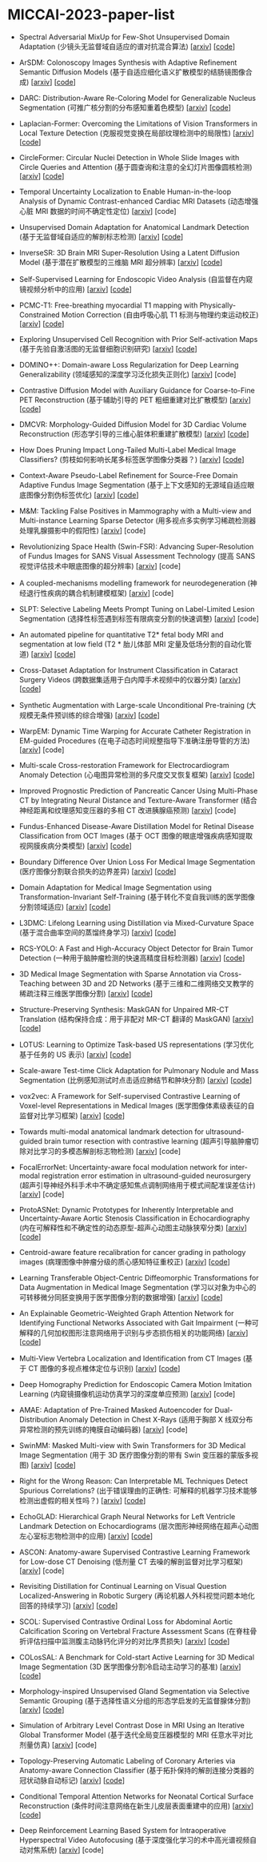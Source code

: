 # MICCAI-2023-paper-list


+ Spectral Adversarial MixUp for Few-Shot Unsupervised Domain Adaptation (少镜头无监督域自适应的谱对抗混合算法) [[arxiv](https://arxiv.org/abs/2309.01207)] [[code](https://github.com/RPIDIAL/SAMix)]

+ ArSDM: Colonoscopy Images Synthesis with Adaptive Refinement Semantic Diffusion Models (基于自适应细化语义扩散模型的结肠镜图像合成) [[arxiv](https://arxiv.org/abs/2309.01111)] [[code](https://github.com/DuYooho/ArSDM)]

+ DARC: Distribution-Aware Re-Coloring Model for Generalizable Nucleus Segmentation (可推广核分割的分布感知重着色模型) [[arxiv](https://arxiv.org/abs/2309.00188)] [[code](https://github.com/csccsccsccsc/DARC)]

+ Laplacian-Former: Overcoming the Limitations of Vision Transformers in Local Texture Detection (克服视觉变换在局部纹理检测中的局限性) [[arxiv](https://arxiv.org/abs/2309.00108)] [[code](https://github.com/mindflow-institue/Laplacian-Former)]

+ CircleFormer: Circular Nuclei Detection in Whole Slide Images with Circle Queries and Attention (基于圆查询和注意的全幻灯片图像圆核检测) [[arxiv](https://arxiv.org/abs/2308.16145)] [[code](https://github.com/zhanghx-iim-ahu/CircleFormer)]

+ Temporal Uncertainty Localization to Enable Human-in-the-loop Analysis of Dynamic Contrast-enhanced Cardiac MRI Datasets (动态增强心脏 MRI 数据的时间不确定性定位) [[arxiv](https://arxiv.org/abs/2308.13488)] [code]

+ Unsupervised Domain Adaptation for Anatomical Landmark Detection (基于无监督域自适应的解剖标志检测) [[arxiv](https://arxiv.org/abs/2308.13286)] [[code](https://github.com/jhb86253817/UDA_Med_Landmark)]

+ InverseSR: 3D Brain MRI Super-Resolution Using a Latent Diffusion Model (基于潜在扩散模型的三维脑 MRI 超分辨率) [[arxiv](https://arxiv.org/abs/2308.12465)] [[code](https://github.com/BioMedAI-UCSC/InverseSR)]

+ Self-Supervised Learning for Endoscopic Video Analysis (自监督在内窥镜视频分析中的应用)  [[arxiv](https://arxiv.org/abs/2308.12394)] [[code](https://github.com/RoyHirsch/endossl)]

+ PCMC-T1: Free-breathing myocardial T1 mapping with Physically-Constrained Motion Correction (自由呼吸心肌 T1 标测与物理约束运动校正)  [[arxiv](https://arxiv.org/abs/2308.11281)] [[code](https://github.com/eyalhana/PCMC-T1)]

+ Exploring Unsupervised Cell Recognition with Prior Self-activation Maps (基于先验自激活图的无监督细胞识别研究) [[arxiv](https://arxiv.org/abs/2308.11144)] [[code](https://github.com/cpystan/PSM)]

+ DOMINO++: Domain-aware Loss Regularization for Deep Learning Generalizability (领域感知的深度学习泛化损失正则化) [[arxiv](https://arxiv.org/abs/2308.10453)] [code]

+ Contrastive Diffusion Model with Auxiliary Guidance for Coarse-to-Fine PET Reconstruction (基于辅助引导的 PET 粗细重建对比扩散模型) [[arxiv](https://arxiv.org/abs/2308.10157)] [[code](https://github.com/Show-han/PET-Reconstruction)]

+ DMCVR: Morphology-Guided Diffusion Model for 3D Cardiac Volume Reconstruction (形态学引导的三维心脏体积重建扩散模型) [[arxiv](https://arxiv.org/abs/2308.09223)] [[code](https://github.com/hexiaoxiao-cs/DMCVR)]

+ How Does Pruning Impact Long-Tailed Multi-Label Medical Image Classifiers? (剪枝如何影响长尾多标签医学图像分类器？) [[arxiv](https://arxiv.org/abs/2308.09180)] [[code](https://github.com/VITA-Group/PruneCXR)]

+ Context-Aware Pseudo-Label Refinement for Source-Free Domain Adaptive Fundus Image Segmentation (基于上下文感知的无源域自适应眼底图像分割伪标签优化) [[arxiv](https://arxiv.org/abs/2308.07731)] [[code](https://github.com/xmed-lab/CPR)]

+ M&M: Tackling False Positives in Mammography with a Multi-view and Multi-instance Learning Sparse Detector (用多视点多实例学习稀疏检测器处理乳腺摄影中的假阳性) [[arxiv](https://arxiv.org/abs/2308.06420)] [code]

+ Revolutionizing Space Health (Swin-FSR): Advancing Super-Resolution of Fundus Images for SANS Visual Assessment Technology (提高 SANS 视觉评估技术中眼底图像的超分辨率) [[arxiv](https://arxiv.org/abs/2308.06332)] [code]

+ A coupled-mechanisms modelling framework for neurodegeneration (神经退行性疾病的耦合机制建模框架) [[arxiv](https://arxiv.org/abs/2308.05536)] [code]

+ SLPT: Selective Labeling Meets Prompt Tuning on Label-Limited Lesion Segmentation (选择性标签遇到标签有限病变分割的快速调整) [[arxiv](https://arxiv.org/abs/2308.04911)] [code]

+ An automated pipeline for quantitative T2* fetal body MRI and segmentation at low field (T2 * 胎儿体部 MRI 定量及低场分割的自动化管道) [[arxiv](https://arxiv.org/abs/2308.04903)] [[code](https://github.com/SVRTK/Fetal-T2star-Recon)]

+ Cross-Dataset Adaptation for Instrument Classification in Cataract Surgery Videos (跨数据集适用于白内障手术视频中的仪器分类) [[arxiv](https://arxiv.org/abs/2308.04035)] [[code](https://github.com/JayParanjape/Barlow-Adaptor)]

+ Synthetic Augmentation with Large-scale Unconditional Pre-training (大规模无条件预训练的综合增强) [[arxiv](https://arxiv.org/abs/2308.04020)] [[code](https://github.com/karenyyy/HistoDiffAug)]

+ WarpEM: Dynamic Time Warping for Accurate Catheter Registration in EM-guided Procedures (在电子动态时间规整指导下准确注册导管的方法) [[arxiv](https://arxiv.org/abs/2308.03652)] [code]

+ Multi-scale Cross-restoration Framework for Electrocardiogram Anomaly Detection (心电图异常检测的多尺度交叉恢复框架) [[arxiv](https://arxiv.org/abs/2308.01639)] [[code](https://github.com/MediaBrain-SJTU/ECGAD)]

+ Improved Prognostic Prediction of Pancreatic Cancer Using Multi-Phase CT by Integrating Neural Distance and Texture-Aware Transformer (结合神经距离和纹理感知变压器的多相 CT 改进胰腺癌预测) [[arxiv](https://arxiv.org/abs/2308.00507)] [code]

+ Fundus-Enhanced Disease-Aware Distillation Model for Retinal Disease Classification from OCT Images (基于 OCT 图像的眼底增强疾病感知提取视网膜疾病分类模型) [[arxiv](https://arxiv.org/abs/2308.00291)] [[code](https://github.com/xmed-lab/FDDM)]

+ Boundary Difference Over Union Loss For Medical Image Segmentation (医疗图像分割联合损失的边界差异) [[arxiv](https://arxiv.org/abs/2308.00220)] [[code](https://github.com/sunfan-bvb/BoundaryDoULoss)]

+ Domain Adaptation for Medical Image Segmentation using Transformation-Invariant Self-Training (基于转化不变自我训练的医学图像分割领域适应) [[arxiv](https://arxiv.org/abs/2307.16660)] [[code](https://github.com/Negin-Ghamsarian/Transformation-Invariant-Self-Training-MICCAI2023)]

+ L3DMC: Lifelong Learning using Distillation via Mixed-Curvature Space (基于混合曲率空间的蒸馏终身学习) [[arxiv](https://arxiv.org/abs/2307.16459)] [[code](https://github.com/csiro-robotics/L3DMC)]

+ RCS-YOLO: A Fast and High-Accuracy Object Detector for Brain Tumor Detection (一种用于脑肿瘤检测的快速高精度目标检测器) [[arxiv](https://arxiv.org/abs/2307.16412)] [[code](https://github.com/mkang315/RCS-YOLO)]

+ 3D Medical Image Segmentation with Sparse Annotation via Cross-Teaching between 3D and 2D Networks (基于三维和二维网络交叉教学的稀疏注释三维医学图像分割) [[arxiv](https://arxiv.org/abs/2307.16256)] [[code](https://github.com/HengCai-NJU/3D2DCT)]

+ Structure-Preserving Synthesis: MaskGAN for Unpaired MR-CT Translation (结构保持合成：用于非配对 MR-CT 翻译的 MaskGAN) [[arxiv](https://arxiv.org/abs/2307.16143)] [[code](https://github.com/HieuPhan33/MaskGAN)]

+ LOTUS: Learning to Optimize Task-based US representations (学习优化基于任务的 US 表示) [[arxiv](https://arxiv.org/abs/2307.16021)] [[code](https://github.com/danivelikova/lotus)]

+ Scale-aware Test-time Click Adaptation for Pulmonary Nodule and Mass Segmentation (比例感知测试时点击适应肺结节和肿块分割) [[arxiv](https://arxiv.org/abs/2307.15645)] [[code](https://github.com/SplinterLi/SaTTCA)]

+ vox2vec: A Framework for Self-supervised Contrastive Learning of Voxel-level Representations in Medical Images (医学图像体素级表征的自监督对比学习框架) [[arxiv](https://arxiv.org/abs/2307.14725)] [[code](https://github.com/mishgon/vox2vec)]

+ Towards multi-modal anatomical landmark detection for ultrasound-guided brain tumor resection with contrastive learning (超声引导脑肿瘤切除对比学习的多模态解剖标志物检测) [[arxiv](https://arxiv.org/abs/2307.14523)] [code]

+ FocalErrorNet: Uncertainty-aware focal modulation network for inter-modal registration error estimation in ultrasound-guided neurosurgery (超声引导神经外科手术中不确定感知焦点调制网络用于模式间配准误差估计) [[arxiv](https://arxiv.org/abs/2307.14520)] [code]

+ ProtoASNet: Dynamic Prototypes for Inherently Interpretable and Uncertainty-Aware Aortic Stenosis Classification in Echocardiography (内在可解释性和不确定性的动态原型-超声心动图主动脉狭窄分类) [[arxiv](https://arxiv.org/abs/2307.14433)] [[code](https://github.com/hooman007/ProtoASNet)]

+ Centroid-aware feature recalibration for cancer grading in pathology images (病理图像中肿瘤分级的质心感知特征重校正) [[arxiv](https://arxiv.org/abs/2307.13947)] [[code](https://github.com/colin19950703/CaFeNet)]

+ Learning Transferable Object-Centric Diffeomorphic Transformations for Data Augmentation in Medical Image Segmentation (学习以对象为中心的可转移微分同胚变换用于医学图像分割的数据增强) [[arxiv](https://arxiv.org/abs/2307.13645)] [[code](https://github.com/nileshkumar0726/Learning_Transformations)]

+ An Explainable Geometric-Weighted Graph Attention Network for Identifying Functional Networks Associated with Gait Impairment (一种可解释的几何加权图形注意网络用于识别与步态损伤相关的功能网络) [[arxiv](https://arxiv.org/abs/2307.13108)] [[code](https://github.com/favour-nerrise/xGW-GAT)]

+ Multi-View Vertebra Localization and Identification from CT Images (基于 CT 图像的多视点椎体定位与识别) [[arxiv](https://arxiv.org/abs/2307.12845)] [[code](https://github.com/ShanghaiTech-IMPACT/Multi-View-Vertebra-Localization-and-Identification-from-CT-Images)]

+ Deep Homography Prediction for Endoscopic Camera Motion Imitation Learning (内窥镜摄像机运动仿真学习的深度单应预测) [[arxiv](https://arxiv.org/abs/2307.12792)] [code]

+ AMAE: Adaptation of Pre-Trained Masked Autoencoder for Dual-Distribution Anomaly Detection in Chest X-Rays (适用于胸部 X 线双分布异常检测的预先训练的掩膜自动编码器) [[arxiv](https://arxiv.org/abs/2307.12721)] [code]

+ SwinMM: Masked Multi-view with Swin Transformers for 3D Medical Image Segmentation (用于 3D 医疗图像分割的带有 Swin 变压器的蒙版多视图) [[arxiv](https://arxiv.org/abs/2307.12591)] [[code](https://github.com/UCSC-VLAA/SwinMM/)]

+ Right for the Wrong Reason: Can Interpretable ML Techniques Detect Spurious Correlations? (出于错误理由的正确性: 可解释的机器学习技术能够检测出虚假的相关性吗？) [[arxiv](https://arxiv.org/abs/2307.12344)] [[code](https://github.com/ss-sun/right-for-the-wrong-reason)]

+ EchoGLAD: Hierarchical Graph Neural Networks for Left Ventricle Landmark Detection on Echocardiograms (层次图形神经网络在超声心动图左心室标志物检测中的应用) [[arxiv](https://arxiv.org/abs/2307.12229)] [[code](https://github.com/DSL-Lab/echoglad)]

+ ASCON: Anatomy-aware Supervised Contrastive Learning Framework for Low-dose CT Denoising (低剂量 CT 去噪的解剖监督对比学习框架) [[arxiv](https://arxiv.org/abs/2307.12225)] [code]

+ Revisiting Distillation for Continual Learning on Visual Question Localized-Answering in Robotic Surgery (再论机器人外科视觉问题本地化回答的持续学习) [[arxiv](https://arxiv.org/abs/2307.12045)] [[code](https://github.com/longbai1006/CS-VQLA)]

+ SCOL: Supervised Contrastive Ordinal Loss for Abdominal Aortic Calcification Scoring on Vertebral Fracture Assessment Scans (在脊柱骨折评估扫描中监测腹主动脉钙化评分的对比序贯损失) [[arxiv](https://arxiv.org/abs/2307.12006)] [[code](https://github.com/AfsahS/Supervised-Contrastive-Ordinal-Loss-for-Ordinal-Regression)]

+ COLosSAL: A Benchmark for Cold-start Active Learning for 3D Medical Image Segmentation (3D 医学图像分割冷启动主动学习的基准) [[arxiv](https://arxiv.org/abs/2307.12004)] [[code](https://github.com/MedICL-VU/COLosSAL)]

+ Morphology-inspired Unsupervised Gland Segmentation via Selective Semantic Grouping (基于选择性语义分组的形态学启发的无监督腺体分割) [[arxiv](https://arxiv.org/abs/2307.11989)] [[code](https://github.com/xmed-lab/MSSG)]

+ Simulation of Arbitrary Level Contrast Dose in MRI Using an Iterative Global Transformer Model (基于迭代全局变压器模型的 MRI 任意水平对比剂量仿真) [[arxiv](https://arxiv.org/abs/2307.11980)] [code]

+ Topology-Preserving Automatic Labeling of Coronary Arteries via Anatomy-aware Connection Classifier (基于拓扑保持的解剖连接分类器的冠状动脉自动标记) [[arxiv](https://arxiv.org/abs/2307.11959)] [[code](https://github.com/zutsusemi/MICCAI2023-TopoLab-Labels/)]

+ Conditional Temporal Attention Networks for Neonatal Cortical Surface Reconstruction (条件时间注意网络在新生儿皮层表面重建中的应用) [[arxiv](https://arxiv.org/abs/2307.11870)] [[code](https://github.com/m-qiang/CoTAN)]

+ Deep Reinforcement Learning Based System for Intraoperative Hyperspectral Video Autofocusing (基于深度强化学习的术中高光谱视频自动对焦系统) [[arxiv](https://arxiv.org/abs/2307.11638)] [code]





